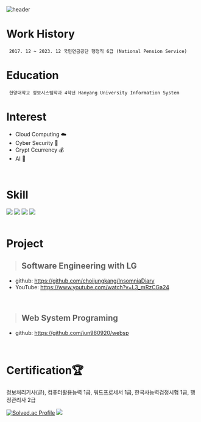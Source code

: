 ![header](https://capsule-render.vercel.app/api?text=👨‍💻👨‍💻👨‍💻&animation=fadeIn)
# Work History
     2017. 12 ~ 2023. 12 국민연금공단 행정직 6급 (National Pension Service)  
     

# Education
     한양대학교 정보시스템학과 4학년 Hanyang University Information System

# 
 
# Interest
- Cloud Computing ☁️  
- Cyber Security 🔐
- Crypt Ccurrency 💰
- AI 🤖
<br/>  
   
# Skill
<img src="https://img.shields.io/badge/React-61DAFB?style=for-the-badge&logo=React&logoColor=white"> <img src="https://img.shields.io/badge/SpringBoot-6DB33F?style=for-the-badge&logo=Spring-Boot&logoColor=white"> <img src="https://img.shields.io/badge/C++-00599C?style=for-the-badge&logo=C%2B%2B&logoColor=white"/> <img src="https://img.shields.io/badge/Python-3776AB?style=for-the-badge&logo=Python&logoColor=white">   
<br/>

# Project
> ## Software Engineering with LG  
- github: https://github.com/choijungkang/InsomniaDiary  
- YouTube: https://www.youtube.com/watch?v=L3_mRzCGa24    

<br/>

> ## Web System Programing  
- github: https://github.com/jun980920/websp    

<br/>

# Certification🏆
정보처리기사(곧), 컴퓨터활용능력 1급, 워드프로세서 1급, 한국사능력검정시험 1급, 행정관리사 2급  

  
[![Solved.ac Profile](http://mazassumnida.wtf/api/v2/generate_badge?boj=junusong12)](https://solved.ac/junusng12/)
<img src="https://github-readme-stats.vercel.app/api/top-langs/?username=NOEL-code&layout=compact"><br><br>


